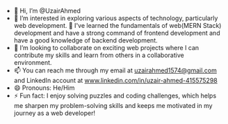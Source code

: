 - 👋 Hi, I’m @UzairAhmed
- 👀 I’m interested in exploring various aspects of technology, particularly web development.
🌱 I've learned the fundamentals of web(MERN Stack) development and have a strong command of frontend development and have a good knowledge of backend development.
- 💞️ I’m looking to collaborate on exciting web projects where I can contribute my skills and learn from others in a collaborative environment.
- 📫  You can reach me through my email at uzairahmed1574@gmail.com and LinkedIn account at www.linkedin.com/in/uzair-ahmed-415575298
- 😄 Pronouns: He/Him
- ⚡ Fun fact: I enjoy solving puzzles and coding challenges, which helps me sharpen my problem-solving skills and keeps me motivated in my journey as a web developer!

<!---
UzairAhmed87/UzairAhmed87 is a ✨ special ✨ repository because its `README.md` (this file) appears on your GitHub profile.
You can click the Preview link to take a look at your changes.
--->
